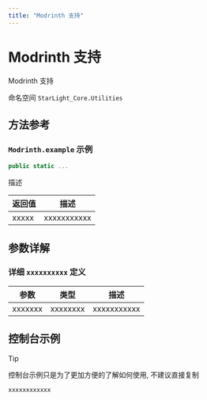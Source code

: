 ```yaml
---
title: "Modrinth 支持"
---
```


# Modrinth 支持

Modrinth 支持

命名空间 `StarLight_Core.Utilities`

## 方法参考

### `Modrinth.example` 示例

```csharp
public static ...
```

描述

| 返回值                     | 描述                             |
|-------------------------|---------------------|
| xxxxx | xxxxxxxxxxx |



## 参数详解

### 详细 `xxxxxxxxxx` 定义

|       参数        |   类型   |      描述      |
|:---------------:|:------:|:------------:|
|     xxxxxxx    |  xxxxxxxx  |  xxxxxxxxxxx  |

## 控制台示例

>[!TIP]
>控制台示例只是为了更加方便的了解如何使用, 不建议直接复制

```csharp
xxxxxxxxxxxx
```
